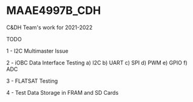 # MAAE4997B_CDH
C&amp;DH Team's work for 2021-2022

TODO

1 - I2C Multimaster Issue

2 - iOBC Data Interface Testing
  a) I2C
  b) UART
  c) SPI
  d) PWM
  e) GPIO
  f) ADC
  
3 - FLATSAT Testing

4 - Test Data Storage in FRAM and SD Cards
